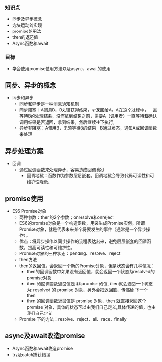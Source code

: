 ### 知识点

* 同步及异步概念
* 方块运动的实现
* promise的用法
* then的返还值
* Async函数和await

### 目标
* 学会使用promise使用方法以及async、await的使用

## 同步、异步的概念

* 同步和异步
  * 同步和异步是一种消息通知机制
  * 同步阻塞：A调用B，B处理获得结果，才返回给A。A在这个过程中，一直等待B的处理结果，没有拿到结果之前，需要A（调用者）一直等待和确认调用结果是否返回，拿到结果，然后继续往下执行。
  * 异步非阻塞：A调用B，无须等待B的结果，B通过状态，通知A或回调函数来处理

## 异步处理方案

* 回调
  * 通过回调函数来处理异步，容易造成回调地狱
    * 回调地狱：函数作为参数层层嵌套。回调地狱会导致代码可读性和可维护性降低。

## promise使用

* ES6 Promise对象
  * 两种参数：then的2个参数；onresolve和onreject
  * ES6的promise对象是一个构造函数，用来生成Promise实例。所谓Promise对象，就是代表未来某个将要发生的事件（通常是一个异步操作）。
  * 优点：将异步操作以同步操作的流程表达出来，避免层层嵌套的回调函数，提高可读性和可维护性。
  * Promise对象的三种状态：pending、resolve、reject
  * then方法
  * then的返回值，会返回一个新的Promise对象，但是状态会有几种情况：
    * then的回调函数中如果没有返回值，就会返回一个状态为resolved的promise对象
    * then 的回调函数返回值是 非 promise 的值, then就会返回一个状态为: resolved 的 promise 对象，另外会把返回值，传递给 下一个 then
    * then 的回调函数返回值是 promise 对象，then 就直接返回这个 promise 对象，具体的状态可以由我们自己定义,具体传递的值，也由我们自己定义
  * Promise 下的方法：resolve、reject、all、race、finally

## async及await改造promise

  * Async函数和await改造promise
  * try及catch捕获错误


